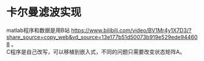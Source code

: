 # 卡尔曼滤波实现
matlab程序和数据是用B站 https://www.bilibili.com/video/BV1Mr4y1X7D3/?share_source=copy_web&vd_source=13e177b51d50073b919e529ede944608 。  
C程序是自己改写，可以移植到嵌入式，不同的问题只需要改变状态矩阵A。


